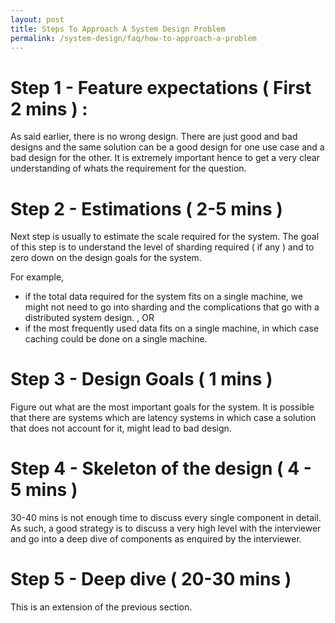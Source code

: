 ```yaml
---
layout: post
title: Steps To Approach A System Design Problem
permalink: /system-design/faq/how-to-approach-a-problem
---
```


# Step 1 - Feature expectations ( First 2 mins ) : 
As said earlier, there is no wrong design. There are just good and bad designs and the same solution can be a good design for one use case and a bad design for the other. It is extremely important hence to get a very clear understanding of whats the requirement for the question.

# Step 2 - Estimations ( 2-5 mins ) 
Next step is usually to estimate the scale required for the system. The goal of this step is to understand the level of sharding required ( if any ) and to zero down on the design goals for the system.

For example,  
- if the total data required for the system fits on a single machine, we might not need to go into sharding and the complications that go with a distributed system design.  , OR 
- if the most frequently used data fits on a single machine, in which case caching could be done on a single machine.

# Step 3 - Design Goals ( 1 mins ) 
Figure out what are the most important goals for the system. It is possible that there are systems which are latency systems in which case a solution that does not account for it, might lead to bad design.

# Step 4 - Skeleton of the design ( 4 - 5 mins ) 
30-40 mins is not enough time to discuss every single component in detail. As such, a good strategy is to discuss a very high level with the interviewer and go into a deep dive of components as enquired by the interviewer.

# Step 5 - Deep dive ( 20-30 mins ) 
This is an extension of the previous section.
